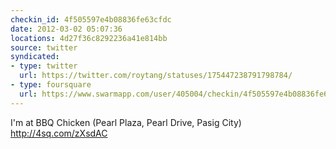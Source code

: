 ```yaml
---
checkin_id: 4f505597e4b08836fe63cfdc
date: 2012-03-02 05:07:36
locations: 4d27f36c8292236a41e814bb
source: twitter
syndicated:
- type: twitter
  url: https://twitter.com/roytang/statuses/175447238791798784/
- type: foursquare
  url: https://www.swarmapp.com/user/405004/checkin/4f505597e4b08836fe63cfdc?s=tJLgslfC6sUZJQAREHMTuSd85gg&ref=tw
---
```


I'm at BBQ Chicken (Pearl Plaza, Pearl Drive, Pasig City) http://4sq.com/zXsdAC